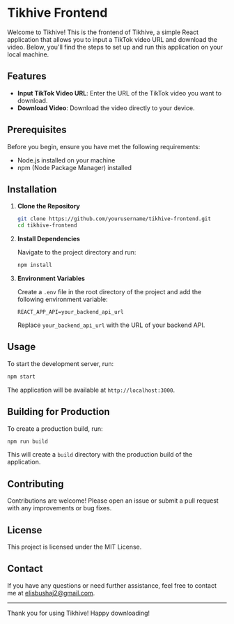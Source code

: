 # Tikhive Frontend

Welcome to Tikhive! This is the frontend of Tikhive, a simple React application that allows you to input a TikTok video URL and download the video. Below, you'll find the steps to set up and run this application on your local machine.

## Features

- **Input TikTok Video URL**: Enter the URL of the TikTok video you want to download.
- **Download Video**: Download the video directly to your device.

## Prerequisites

Before you begin, ensure you have met the following requirements:

- Node.js installed on your machine
- npm (Node Package Manager) installed

## Installation

1. **Clone the Repository**

   ```bash
   git clone https://github.com/yourusername/tikhive-frontend.git
   cd tikhive-frontend
   ```

2. **Install Dependencies**

   Navigate to the project directory and run:

   ```bash
   npm install
   ```

3. **Environment Variables**

   Create a `.env` file in the root directory of the project and add the following environment variable:

   ```plaintext
   REACT_APP_API=your_backend_api_url
   ```

   Replace `your_backend_api_url` with the URL of your backend API.

## Usage

To start the development server, run:

```bash
npm start
```

The application will be available at `http://localhost:3000`.

## Building for Production

To create a production build, run:

```bash
npm run build
```

This will create a `build` directory with the production build of the application.

## Contributing

Contributions are welcome! Please open an issue or submit a pull request with any improvements or bug fixes.

## License

This project is licensed under the MIT License.

## Contact

If you have any questions or need further assistance, feel free to contact me at elisbushaj2@gmail.com.

---

Thank you for using Tikhive! Happy downloading!
